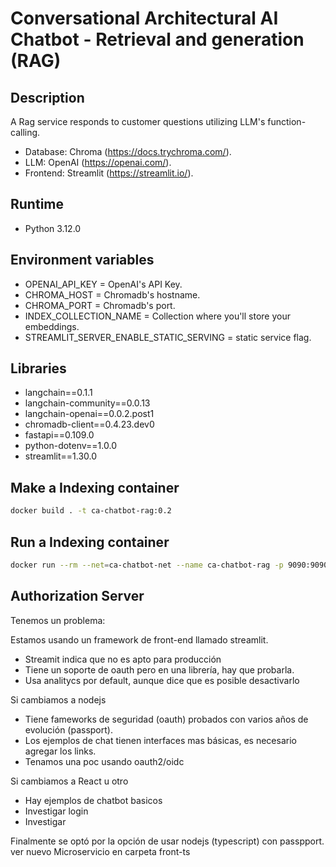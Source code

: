 # Conversational Architectural AI Chatbot - Retrieval and generation (RAG)

## Description 

A Rag service responds to customer questions utilizing LLM's function-calling.

* Database: Chroma (https://docs.trychroma.com/).
* LLM: OpenAI (https://openai.com/).
* Frontend: Streamlit (https://streamlit.io/).
  
## Runtime 

* Python 3.12.0

## Environment variables 

* OPENAI_API_KEY = OpenAI's API Key.
* CHROMA_HOST = Chromadb's hostname.
* CHROMA_PORT = Chromadb's port.
* INDEX_COLLECTION_NAME = Collection where you'll store your embeddings.
* STREAMLIT_SERVER_ENABLE_STATIC_SERVING = static service flag.

## Libraries 

* langchain==0.1.1
* langchain-community==0.0.13
* langchain-openai==0.0.2.post1
* chromadb-client==0.4.23.dev0
* fastapi==0.109.0
* python-dotenv==1.0.0
* streamlit==1.30.0

## Make a Indexing container 

```bash
docker build . -t ca-chatbot-rag:0.2
```

## Run a Indexing container 

```bash
docker run --rm --net=ca-chatbot-net --name ca-chatbot-rag -p 9090:9090 -e OPENAI_API_KEY=<an-api-key> -e CHROMA_HOST=chromadb -e CHROMA_PORT=8000 -e BASE_URL=http://<base_path>:9090/app/static -e INDEX_COLLECTION_NAME=adrs -e STREAMLIT_SERVER_ENABLE_STATIC_SERVING=true -v <a-local-path>/adrs:/app/static/adrs -d ca-chatbot-rag:0.2
```

## Authorization Server

Tenemos un problema:

Estamos usando un framework de front-end llamado streamlit.
* Streamit indica que no es apto para producción
* Tiene un soporte de oauth pero en una librería, hay que probarla.
* Usa analitycs por default, aunque dice que es posible desactivarlo

Si cambiamos a nodejs
* Tiene fameworks de seguridad (oauth) probados con varios años de evolución (passport). 
* Los ejemplos de chat tienen interfaces mas básicas, es necesario agregar los links.
* Tenamos una poc usando oauth2/oidc

Si cambiamos a React u otro
* Hay ejemplos de chatbot basicos
* Investigar login
* Investigar

Finalmente se optó por la opción de usar nodejs (typescript) con passpport.
ver nuevo Microservicio en carpeta front-ts